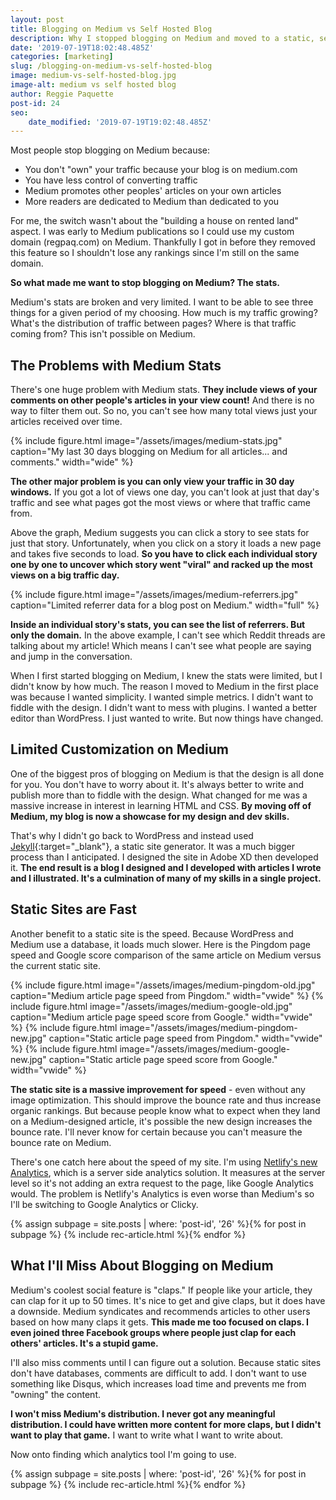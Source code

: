 ```yaml
---
layout: post
title: Blogging on Medium vs Self Hosted Blog
description: Why I stopped blogging on Medium and moved to a static, self hosted blog.
date: '2019-07-19T18:02:48.485Z'
categories: [marketing]
slug: /blogging-on-medium-vs-self-hosted-blog
image: medium-vs-self-hosted-blog.jpg
image-alt: medium vs self hosted blog
author: Reggie Paquette
post-id: 24
seo:
    date_modified: '2019-07-19T19:02:48.485Z'
---
```


Most people stop blogging on Medium because:

*   You don't "own" your traffic because your blog is on medium.com
*   You have less control of converting traffic
*   Medium promotes other peoples' articles on your own articles
*   More readers are dedicated to Medium than dedicated to you

For me, the switch wasn't about the "building a house on rented land" aspect. I was early to Medium publications so I could use my custom domain (regpaq.com) on Medium. Thankfully I got in before they removed this feature so I shouldn't lose any rankings since I'm still on the same domain.

**So what made me want to stop blogging on Medium? The stats.**

Medium's stats are broken and very limited. I want to be able to see three things for a given period of my choosing. How much is my traffic growing? What's the distribution of traffic between pages? Where is that traffic coming from? This isn't possible on Medium.

## The Problems with Medium Stats

There's one huge problem with Medium stats. **They include views of your comments on other people's articles in your view count!** And there is no way to filter them out. So no, you can't see how many total views just your articles received over time.

{% include figure.html image="/assets/images/medium-stats.jpg" caption="My last 30 days blogging on Medium for all articles... and comments." width="wide" %}

**The other major problem is you can only view your traffic in 30 day windows.** If you got a lot of views one day, you can't look at just that day's traffic and see what pages got the most views or where that traffic came from.

Above the graph, Medium suggests you can click a story to see stats for just that story. Unfortunately, when you click on a story it loads a new page and takes five seconds to load. **So you have to click each individual story one by one to uncover which story went "viral" and racked up the most views on a big traffic day.**

{% include figure.html image="/assets/images/medium-referrers.jpg" caption="Limited referrer data for a blog post on Medium." width="full" %}

**Inside an individual story's stats, you can see the list of referrers. But only the domain.** In the above example, I can't see which Reddit threads are talking about my article! Which means I can't see what people are saying and jump in the conversation.

When I first started blogging on Medium, I knew the stats were limited, but I didn't know by how much. The reason I moved to Medium in the first place was because I wanted simplicity. I wanted simple metrics. I didn't want to fiddle with the design. I didn't want to mess with plugins. I wanted a better editor than WordPress. I just wanted to write. But now things have changed.

## Limited Customization on Medium

One of the biggest pros of blogging on Medium is that the design is all done for you. You don't have to worry about it. It's always better to write and publish more than to fiddle with the design. What changed for me was a massive increase in interest in learning HTML and CSS. **By moving off of Medium, my blog is now a showcase for my design and dev skills.**

That's why I didn't go back to WordPress and instead used [Jekyll](https://jekyllrb.com/){:target="_blank"}, a static site generator. It was a much bigger process than I anticipated. I designed the site in Adobe XD then developed it. **The end result is a blog I designed and I developed with articles I wrote and I illustrated. It's a culmination of many of my skills in a single project.**

## Static Sites are Fast

Another benefit to a static site is the speed. Because WordPress and Medium use a database, it loads much slower. Here is the Pingdom page speed and Google score comparison of the same article on Medium versus the current static site.

{% include figure.html image="/assets/images/medium-pingdom-old.jpg" caption="Medium article page speed from Pingdom." width="vwide" %}
{% include figure.html image="/assets/images/medium-google-old.jpg" caption="Medium article page speed score from Google." width="vwide" %}
{% include figure.html image="/assets/images/medium-pingdom-new.jpg" caption="Static article page speed from Pingdom." width="vwide" %}
{% include figure.html image="/assets/images/medium-google-new.jpg" caption="Static article page speed score from Google." width="vwide" %}

**The static site is a massive improvement for speed** - even without any image optimization. This should improve the bounce rate and thus increase organic rankings. But because people know what to expect when they land on a Medium-designed article, it's possible the new design increases the bounce rate. I'll never know for certain because you can't measure the bounce rate on Medium. 

There's one catch here about the speed of my site. I'm using [Netlify's new Analytics](/netlify-analytics-review), which is a server side analytics solution. It measures at the server level so it's not adding an extra request to the page, like Google Analytics would. The problem is Netlify's Analytics is even worse than Medium's so I'll be switching to Google Analytics or Clicky.

{% assign subpage = site.posts | where: 'post-id', '26' %}{% for post in subpage %} {% include rec-article.html %}{% endfor %}

## What I'll Miss About Blogging on Medium

Medium's coolest social feature is "claps." If people like your article, they can clap for it up to 50 times. It's nice to get and give claps, but it does have a downside. Medium syndicates and recommends articles to other users based on how many claps it gets. **This made me too focused on claps. I even joined three Facebook groups where people just clap for each others' articles. It's a stupid game.**

I'll also miss comments until I can figure out a solution. Because static sites don't have databases, comments are difficult to add. I don't want to use something like Disqus, which increases load time and prevents me from "owning" the content.

**I won't miss Medium's distribution. I never got any meaningful distribution. I could have written more content for more claps, but I didn't want to play that game.** I want to write what I want to write about.

Now onto finding which analytics tool I'm going to use.

{% assign subpage = site.posts | where: 'post-id', '26' %}{% for post in subpage %} {% include rec-article.html %}{% endfor %}